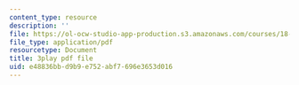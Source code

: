 ```yaml
---
content_type: resource
description: ''
file: https://ol-ocw-studio-app-production.s3.amazonaws.com/courses/18-01sc-single-variable-calculus-fall-2010/e48836bbd9b9e752abf7696e3653d016_Nv3C7q88MqA.pdf
file_type: application/pdf
resourcetype: Document
title: 3play pdf file
uid: e48836bb-d9b9-e752-abf7-696e3653d016
---
```

